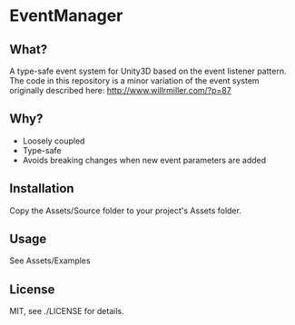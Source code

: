 EventManager
============

What?
-----

A type-safe event system for Unity3D based on the event listener pattern. The
code in this repository is a minor variation of the event system originally
described here:  http://www.willrmiller.com/?p=87

Why?
----

* Loosely coupled
* Type-safe
* Avoids breaking changes when new event parameters are added

Installation
------------

Copy the Assets/Source folder to your project's Assets folder.

Usage
-----

See Assets/Examples

License
-------

MIT, see ./LICENSE for details.
